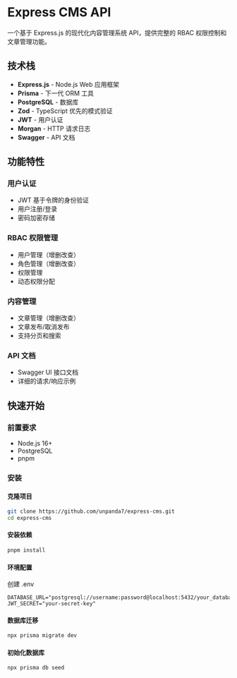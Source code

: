 # Express CMS API

一个基于 Express.js 的现代化内容管理系统 API，提供完整的 RBAC 权限控制和文章管理功能。

## 技术栈

- **Express.js** - Node.js Web 应用框架
- **Prisma** - 下一代 ORM 工具
- **PostgreSQL** - 数据库
- **Zod** - TypeScript 优先的模式验证
- **JWT** - 用户认证
- **Morgan** - HTTP 请求日志
- **Swagger** - API 文档

## 功能特性

### 用户认证
- JWT 基于令牌的身份验证
- 用户注册/登录
- 密码加密存储

### RBAC 权限管理
- 用户管理（增删改查）
- 角色管理（增删改查）
- 权限管理
- 动态权限分配

### 内容管理
- 文章管理（增删改查）
- 文章发布/取消发布
- 支持分页和搜索

### API 文档
- Swagger UI 接口文档
- 详细的请求/响应示例

## 快速开始

### 前置要求

- Node.js 16+
- PostgreSQL
- pnpm

### 安装

#### 克隆项目

```bash
git clone https://github.com/unpanda7/express-cms.git
cd express-cms
```

#### 安装依赖

```bash
pnpm install
```

#### 环境配置

创建 .env

```env
DATABASE_URL="postgresql://username:password@localhost:5432/your_database"
JWT_SECRET="your-secret-key"
```

#### 数据库迁移

```bash
npx prisma migrate dev
```

#### 初始化数据库

```bash
npx prisma db seed
```
